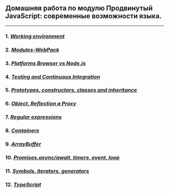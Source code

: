 ## Домашняя работа по модулю Продвинутый JavaScript: современные возможности языка.
---
### 1. [*Working environment*](https://github.com/Pavka16/working-environment)
### 2. [*Modules-WebPack*](https://github.com/Pavka16/Modules)
### 3. [*Platforms Browser vs Node.js*](https://github.com/Pavka16/Platforms-Browser-and-Node.js) 
### 4. [*Testing and Continuous Integration*](https://github.com/Pavka16/Testing-Continuous-Integration) 
### 5. [*Prototypes, constructors, classes and inheritance*](https://github.com/Pavka16/-Prototypes-constructors-classes-and-inheritance) 
### 6. [*Object, Reflection и Proxy*](https://github.com/Pavka16/Object-Reflection-Proxy) 
### 7. [*Regular expressions*](https://github.com/Pavka16/Regular-expressions) 
### 8. [*Containers*](https://github.com/Pavka16/Containers) 
### 9. [*ArrayBuffer*](https://github.com/Pavka16/ArrayBuffer) 
### 10. [*Promises,async/await, timers, event, loop*](https://github.com/Pavka16/Promises-asyncawait-timers-event-loop)
### 11. [*Symbols, iterators, generators*](https://github.com/Pavka16/Symbols-iterators-generators) 
### 12. [*TypeScript*](https://github.com/Pavka16/TypeScript)  